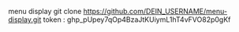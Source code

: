 menu display
git clone https://github.com/DEIN_USERNAME/menu-display.git
token :   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
